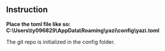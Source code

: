 
## Instruction

**Place the toml file like so: C:\Users\ty096829\AppData\Roaming\yazi\config\yazi.toml** 

The git repo is initialized in the config folder.
